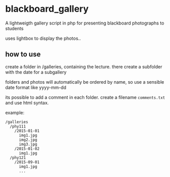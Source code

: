 # blackboard_gallery
A lightweigth gallery script in php for presenting blackboard photographs to students

uses lightbox to display the photos..

## how to use
create a folder in /galleries, containing the lecture.
there create a subfolder with the date for a subgallery

folders and photos will automatically be ordered by name, so use a sensible date format like yyyy-mm-dd

its possible to add a comment in each folder. create a filename `comments.txt` and use html syntax.

example:

```
/galleries
  /phy111
    /2015-01-01
      img1.jpg
      img2.jpg
      img3.jpg
    /2015-01-02
      img1.jpg
  /phy121
    /2015-09-01
      img1.jpg
      ...
